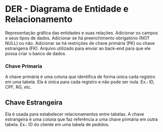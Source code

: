 # DER - Diagrama de Entidade e Relacionamento

Representação gráfica das entidades e suas relações.
Adicionar os campos e seus tipos de dados.
Adicionar se há preenchimento obrigatório (NOT NULL) ou não.
Adicionar se há restrições de chave primária (PK) ou chave estrangeira (FK).
Arquivo utilizado para enviar ao back-end para que ele possa criar o banco de dados.

### Chave Primaria
A chave primária é uma coluna que identifica de forma única cada registro em uma tabela.
Ela é única para cada registro e não pode ser nula.
Ex.: ID, CPF, RG, etc.

## Chave Estrangeira
Ela é usada para estabelecer relacionamentos entre tabelas.
A chave estrangeira é uma coluna que faz referência a uma chave primária em outra tabela.
Ex.: ID do cliente em uma tabela de pedidos.
